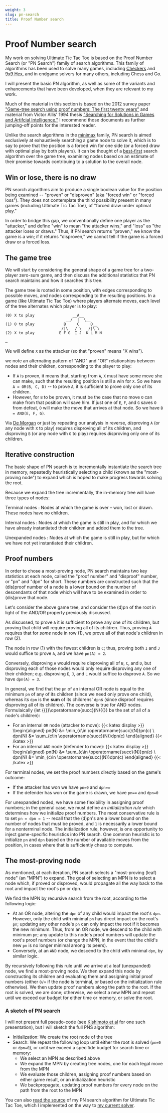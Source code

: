 ```yaml
---
weight: 3
slug: pn-search
title: Proof Number search
---
```


# Proof Number search

My work on solving Ultimate Tic Tac Toe is based on the Proof Number Search (or "PN Search") family of search algorithms. This family of algorithms has been used to solve many games, including [Checkers][checkers] and [9x9 Hex][hex99], and in endgame solvers for many others, including Chess and Go.

I will present the basic PN algorithm, as well as some of the variants and enhancements that have been developed, when they are relevant to my work.

Much of the material in this section is based on the 2012 survey paper ["Game-tree search using proof numbers:
The first twenty years"][first-20-years] and material from Victor Allis' 1994 thesis ["Searching for Solutions in
Games and Artifcial Intelligence."][searching-for-solutions] I recommend those documents as further jumping-off points for the interested reader.

Unlike the search algorithms in the [minimax][minimax] family, PN search is aimed exclusively at exhaustively searching a game node to solve it, which is to say to prove that the position is a forced win for one side (or a forced draw with optimal play by both players). It can be thought of a [best-first][best-first] search algorithm over the game tree, examining nodes based on an estimate of their promise towards contribuing to a solution to the overall node.

## Win or lose, there is no draw

PN search algorithms aim to produce a single boolean value for the position being examined -- "proven" or "disproven" (aka "forced win" or "forced loss"). They does not contemplate the third possibility present in many games (including Ultimate Tic Tac Toe), of "forced draw under optimal play."

In order to bridge this gap, we conventionally define one player as the "attacker," and define "win" to mean "the attacker wins," and "loss" as "the attacker loses or draws." Thus, if PN search returns "proven," we know the game is a win; if it returns "disproven," we cannot tell if the game is a forced draw or a forced loss.

## The game tree

We will start by considering the general shape of a game tree for a two-player zero-sum game, and then discuss the additional statistics that PN search maintains and how it searches this tree.

The game tree is rooted in some position, with edges corresponding to possible moves, and nodes corresponding to the resulting positions. In a game (like Ultimate Tic Tac Toe) where players alternate moves, each level of the tree alternates which player is to play:

```
(0) X to play                 __A__
                           __/  |  \__
(1) O to play             B     C     D__
                         /|\   / \   /|\ \
(2) X to play           E F G  I J  K L M N

…
```

We will define `X` as the attacker (so that "proven" means "X wins").

we note an alternating pattern of "AND" and "OR" relationships between nodes and their children, corresponding to the player to play:

- If `A` is proven, it means that, starting from `A`, `X` must have some move she can make, such that the resulting position is still a win for `X`. So we have `A = OR(B, C, D)` -- to prove `A`, it is sufficient to prove only one of its children.
- However, for `B` to be proven, it must be the case that no move `O` can make from that position will save him. If just one of `E`, `F`, and `G` saves `O` from defeat, `O` will make the move that arrives at that node. So we have `B = AND(E, F, G)`.

Via [De Morgan][demorgan] or just by repeating our analysis in reverse, *dis*proving `A` (or any node with `X` to play) requires disproving all of its children, and *dis*proving `B` (or any node with `O` to play) requires *dis*proving only one of its children.

## Iterative construction

The basic shape of PN search is to incrementally instantiate the search tree in memory, repeatedly heuristically selecting a child (known as the "most-proving node") to expand which is hoped to make progress towards solving the root.

Because we expand the tree incrementally, the in-memory tree will have three types of nodes:

Terminal nodes
: Nodes at which the game is over – won, lost or drawn. These nodes have no children.

Internal nodes
: Nodes at which the game is still in play, and for which we have already instantiated their children and added them to the tree.

Unexpanded nodes
: Nodes at which the game is still in play, but for which we have not yet instantiated their children.

## Proof numbers

In order to chose a most-proving node, PN search maintains two key statistics at each node, called the "proof number" and "disproof" number, or "pn" and "dpn" for short. These numbers are constructed such that the (dis)proof number of a node is a lower bound on the number of descendants of that node which will have to be examined in order to (dis)prove that node.

Let's consider the above game tree, and consider the (d)pn of the root in light of the AND/OR property previously discussed.

As discussed, to prove `A` it is sufficient to prove any one of its children, but proving that child will require proving all of its children. Thus, proving `A` requires that for *some* node in row (1), we prove all of that node's children in row (2).

The node in row (1) with the fewest children is `C`; thus, proving both `I` and `J` would suffice to prove `A`, and we have `pn(A) = 2`.

Conversely, disproving `A` would require disproving all of `B`, `C`, and `D`, but disproving each of those nodes would only require disproving any one of their children; e.g. disproving `E`, `J`, and `L` would suffice to disprove `A`. So we have `dpn(A) = 3`.

In general, we find that the `pn` of an internal OR node is equal to the minimum `pn` of any of its children (since we need only prove one child), whereas its `dpn` is the **sum** of its childrens' `dpn`s (since disproof requires disproving all of its children). The converse is true for AND nodes. Formulaically (let {{<katex>}}\operatorname{succ}(N){{</katex>}} be the set of all of a node's children):

- For an internal `OR` node (attacker to move):
{{< katex display >}}
\begin{aligned}
pn(N)  &= \min_{c\in \operatorname{succ}(N)}pn(c) \\
dpn(N) &= \sum_{c\in \operatorname{succ}(N)}dpn(c)
\end{aligned}
{{< /katex >}}
- For an internal `AND` node (defender to move):
{{< katex display >}}
\begin{aligned}
pn(N)  &= \sum_{c\in \operatorname{succ}(N)}pn(c) \\
dpn(N) &= \min_{c\in \operatorname{succ}(N)}dpn(c)
\end{aligned}
{{< /katex >}}

For terminal nodes, we set the proof numbers directly based on the game's outcome:
- If the attacker has won we have `pn=0` and `dpn=∞`
- If the defender has won or the game is drawn, we have `pn=∞` and `dpn=0`

For unexpanded noded, we have some flexibility in assigning proof numbers; in the general case, we must define an _initialization rule_ which determines how we initialize proof numbers. The most conservative rule is to set `pn = dpn = 1` -- recall that the (d)pn's are a lower bound on the number of nodes that must be proved, and `1` is necessarily a lower bound for a nonterminal node. The initialization rule, however, is one opportunity to inject game-specific heuristics into PN search. One common heuristic is to initialize `pn` and `dpn` based on the number of available moves from the position, in cases where that is sufficiently cheap to compute.

## The most-proving node

As mentioned, at each iteration, PN search selects a "most-proving (leaf) node" (an "MPN") to expand. The goal of selecting an MPN is to select a node which, if proved or disproved, would propagate all the way back to the root and impact the root's pn or dpn.

We find the MPN by recursive search from the root, according to the following logic:

- At an OR node, altering the `dpn` of any child would impact the root's `dpn`. However, only the child with minimal `pn` has direct impact on the root's `pn`; updating any other node's `pn` can only impact the root if it becomes the new minimum. Thus, from an OR node, we descend to the child with minimum `pn`; any update to this node's proof numbers will update the root's proof numbers (or change the MPN, in the event that the child's new `pn` is no longer minimal among its peers).
- Conversely, at an `AND` node, we descend to the child with minimal `dpn`, by similar logic.

By recursively following this rule until we arrive at a leaf (unexpanded) node, we find a most-proving node. We then expand this node by constructing its children and evaluating them and assigning initial proof numbers (either `0/∞` if the node is terminal, or based on the initialization rule otherwise). We then update proof numbers along the path to the root. If the root is solved, we are done; otherwise, we select a new MPN and repeat until we exceed our budget for either time or memory, or solve the root.

### A sketch of PN search

I will not present full pseudo-code (see [Kishimoto et al](first-20-years) for one such presentation), but I will sketch the full PNS algorithm:

- Initialization: We create the root node of the tree
- Search: We repeat the following loop until either the root is solved (`pn=0` or `dpn=0`), or until we exceed a specifide budget for search time or memory:
  - We select an MPN as described above
  - We expand the MPN by creating tree nodes, one for each legal move from the MPN
  - We evaluate those children, assigning proof numbers based on either game result, or an initialization heuristic
  - We backpropagate, updating proof numbers for every node on the path from the root to the MPN

You can also [read the source][source] of my PN search algorithm for Ultimate Tic Tac Toe, which I implemented on the way to [my current solver][pn-dfpn].

[checkers]: https://science.sciencemag.org/content/317/5844/1518
[hex99]: http://webdocs.cs.ualberta.ca/~hayward/papers/pawlhayw.pdf
[first-20-years]: https://webdocs.cs.ualberta.ca/~mmueller/ps/ICGA2012PNS.pdf
[searching-for-solutions]: https://project.dke.maastrichtuniversity.nl/games/files/phd/SearchingForSolutions.pdf
[minimax]: https://en.wikipedia.org/wiki/Minimax#Minimax_algorithm_with_alternate_moves
[best-first]: https://en.wikipedia.org/wiki/Best-first_search
[demorgan]: https://en.wikipedia.org/wiki/De_Morgan%27s_laws
[pn-dfpn]: ../pn-dfpn/
[source]: https://github.com/nelhage/ultimattt/blob/master/src/lib/prove/pn.rs
